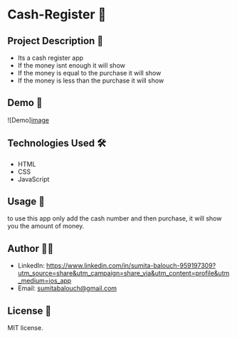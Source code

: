 # Cash-Register 🚀

## Project Description 📝
- Its a cash register app
- If the money isnt enough it will show
- If the money is equal to the purchase it will show
- If the money is less than the purchase it will show

## Demo 📸
![Demo][image](<Screenshot 2024-07-10 165611.png>)

## Technologies Used 🛠️
- HTML
- CSS
- JavaScript


## Usage 🎯
to use this app only add the cash number and then purchase, it will show you the amount of money.

## Author 👩‍💻
- LinkedIn: https://www.linkedin.com/in/sumita-balouch-959197309?utm_source=share&utm_campaign=share_via&utm_content=profile&utm_medium=ios_app
- Email: sumitabalouch@gmail.com

## License 📜
MIT license.
